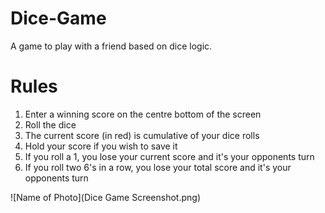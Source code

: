 # Dice-Game
A game to play with a friend based on dice logic.

# Rules
1) Enter a winning score on the centre bottom of the screen
2) Roll the dice
3) The current score (in red) is cumulative of your dice rolls
4) Hold your score if you wish to save it
5) If you roll a 1, you lose your current score and it's your opponents turn
6) If you roll two 6's in a row, you lose your total score and it's your opponents turn

![Name of Photo](Dice Game Screenshot.png)
